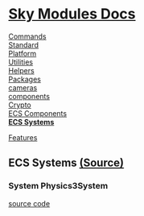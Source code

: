 <!--- This ECS Systems was auto-generated using "pnpm exec sky readme" --> 

# [Sky Modules Docs](../README.md)

[Commands](..%2F%5Fcommands%2FREADME.md)   
[Standard](..%2Fstandard%2FREADME.md)   
[Platform](..%2Fplatform%2FREADME.md)   
[Utilities](..%2Futilities%2FREADME.md)   
[Helpers](..%2Fhelpers%2FREADME.md)   
[Packages](..%2Fpkgs%2FREADME.md)   
[cameras](..%2Fcameras%2FREADME.md)   
[components](..%2Fcomponents%2FREADME.md)   
[Crypto](..%2Fcrypto%2FREADME.md)   
[ECS Components](..%2Fecs-components%2FREADME.md)   
**[ECS Systems](..%2Fecs-systems%2FREADME.md)**   
  
[Features](..%2Ffeatures%2FREADME.md)   

## ECS Systems [(Source)](..%2Fecs-systems%2F)

  
### System Physics3System

[source code](Physics3System.ts)